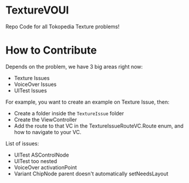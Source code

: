 # TextureVOUI
Repo Code for all Tokopedia Texture problems!

# How to Contribute
Depends on the problem, we have 3 big areas right now:
- Texture Issues
- VoiceOver Issues
- UITest Issues

For example, you want to create an example on Texture Issue, then:
- Create a folder inside the `TextureIssue` folder
- Create the ViewController
- Add the route to that VC in the TextureIssueRouteVC.Route enum, and how to navigate to your VC.


List of issues:
- UITest ASControlNode
- UITest too nested
- VoiceOver activationPoint
- Variant ChipNode parent doesn't automatically setNeedsLayout